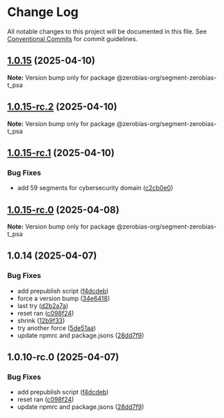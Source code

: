 # Change Log

All notable changes to this project will be documented in this file.
See [Conventional Commits](https://conventionalcommits.org) for commit guidelines.

## [1.0.15](https://github.com/zerobias-org/segment/compare/@zerobias-org/segment-zerobias-t_psa@1.0.15-rc.2...@zerobias-org/segment-zerobias-t_psa@1.0.15) (2025-04-10)

**Note:** Version bump only for package @zerobias-org/segment-zerobias-t_psa





## [1.0.15-rc.2](https://github.com/zerobias-org/segment/compare/@zerobias-org/segment-zerobias-t_psa@1.0.15-rc.1...@zerobias-org/segment-zerobias-t_psa@1.0.15-rc.2) (2025-04-10)

**Note:** Version bump only for package @zerobias-org/segment-zerobias-t_psa





## [1.0.15-rc.1](https://github.com/zerobias-org/segment/compare/@zerobias-org/segment-zerobias-t_psa@1.0.15-rc.0...@zerobias-org/segment-zerobias-t_psa@1.0.15-rc.1) (2025-04-10)


### Bug Fixes

* add 59 segments for cybersecurity domain ([c2cb0e0](https://github.com/zerobias-org/segment/commit/c2cb0e0c1f1eabb51d7f5a6ae6db98c1516fcdbe))





## [1.0.15-rc.0](https://github.com/zerobias-org/segment/compare/@zerobias-org/segment-zerobias-t_psa@1.0.14...@zerobias-org/segment-zerobias-t_psa@1.0.15-rc.0) (2025-04-08)

**Note:** Version bump only for package @zerobias-org/segment-zerobias-t_psa





## 1.0.14 (2025-04-07)


### Bug Fixes

* add prepublish  script ([f4dcdeb](https://github.com/zerobias-org/segment/commit/f4dcdebd8680d01e015ebc89587a9f70d641afe4))
* force a version bump ([34e6418](https://github.com/zerobias-org/segment/commit/34e6418d078a9f5caf40c511a89dcf0bdb606dc7))
* last try ([d2b2a7a](https://github.com/zerobias-org/segment/commit/d2b2a7afeca45e2d7ca0beaa1e1bed46a09a82c4))
* reset ran ([c098f24](https://github.com/zerobias-org/segment/commit/c098f240eaf5c840d8c595e05e0ad4eee510fe71))
* shrink ([12b9f33](https://github.com/zerobias-org/segment/commit/12b9f3366b3d0b69018a20f5b5f01d86ad87753f))
* try another force ([5de51aa](https://github.com/zerobias-org/segment/commit/5de51aa6220d857f3e235e2a0c7557b40ee8e5e3))
* update npmrc and package.jsons ([28dd7f9](https://github.com/zerobias-org/segment/commit/28dd7f9ea06676c82b88aabf586f5bb6b974bf3b))





## 1.0.10-rc.0 (2025-04-07)


### Bug Fixes

* add prepublish  script ([f4dcdeb](https://github.com/zerobias-org/segment/commit/f4dcdebd8680d01e015ebc89587a9f70d641afe4))
* reset ran ([c098f24](https://github.com/zerobias-org/segment/commit/c098f240eaf5c840d8c595e05e0ad4eee510fe71))
* update npmrc and package.jsons ([28dd7f9](https://github.com/zerobias-org/segment/commit/28dd7f9ea06676c82b88aabf586f5bb6b974bf3b))
